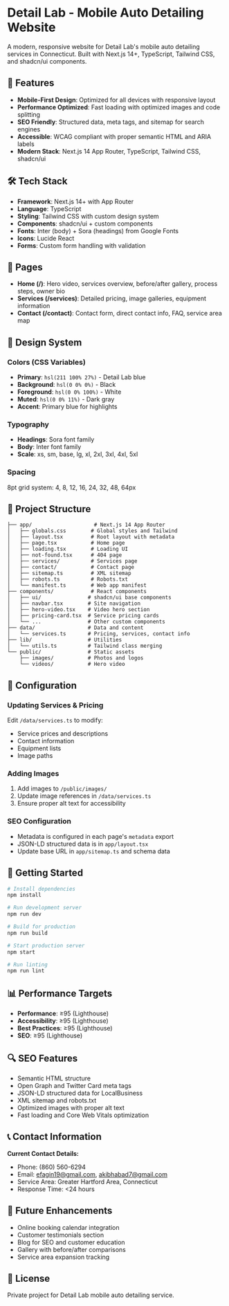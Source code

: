 # Detail Lab - Mobile Auto Detailing Website

A modern, responsive website for Detail Lab's mobile auto detailing services in Connecticut. Built with Next.js 14+, TypeScript, Tailwind CSS, and shadcn/ui components.

## 🚀 Features

- **Mobile-First Design**: Optimized for all devices with responsive layout
- **Performance Optimized**: Fast loading with optimized images and code splitting
- **SEO Friendly**: Structured data, meta tags, and sitemap for search engines
- **Accessible**: WCAG compliant with proper semantic HTML and ARIA labels
- **Modern Stack**: Next.js 14 App Router, TypeScript, Tailwind CSS, shadcn/ui

## 🛠️ Tech Stack

- **Framework**: Next.js 14+ with App Router
- **Language**: TypeScript
- **Styling**: Tailwind CSS with custom design system
- **Components**: shadcn/ui + custom components
- **Fonts**: Inter (body) + Sora (headings) from Google Fonts
- **Icons**: Lucide React
- **Forms**: Custom form handling with validation

## 📱 Pages

- **Home (/)**: Hero video, services overview, before/after gallery, process steps, owner bio
- **Services (/services)**: Detailed pricing, image galleries, equipment information
- **Contact (/contact)**: Contact form, direct contact info, FAQ, service area map

## 🎨 Design System

### Colors (CSS Variables)
- **Primary**: `hsl(211 100% 27%)` - Detail Lab blue
- **Background**: `hsl(0 0% 0%)` - Black
- **Foreground**: `hsl(0 0% 100%)` - White
- **Muted**: `hsl(0 0% 11%)` - Dark gray
- **Accent**: Primary blue for highlights

### Typography
- **Headings**: Sora font family
- **Body**: Inter font family
- **Scale**: xs, sm, base, lg, xl, 2xl, 3xl, 4xl, 5xl

### Spacing
8pt grid system: 4, 8, 12, 16, 24, 32, 48, 64px

## 📁 Project Structure

```
├── app/                    # Next.js 14 App Router
│   ├── globals.css        # Global styles and Tailwind
│   ├── layout.tsx         # Root layout with metadata
│   ├── page.tsx           # Home page
│   ├── loading.tsx        # Loading UI
│   ├── not-found.tsx      # 404 page
│   ├── services/          # Services page
│   ├── contact/           # Contact page
│   ├── sitemap.ts         # XML sitemap
│   ├── robots.ts          # Robots.txt
│   └── manifest.ts        # Web app manifest
├── components/            # React components
│   ├── ui/               # shadcn/ui base components
│   ├── navbar.tsx        # Site navigation
│   ├── hero-video.tsx    # Video hero section
│   ├── pricing-card.tsx  # Service pricing cards
│   └── ...               # Other custom components
├── data/                 # Data and content
│   └── services.ts       # Pricing, services, contact info
├── lib/                  # Utilities
│   └── utils.ts          # Tailwind class merging
└── public/               # Static assets
    ├── images/           # Photos and logos
    └── videos/           # Hero video
```

## 🔧 Configuration

### Updating Services & Pricing

Edit `/data/services.ts` to modify:
- Service prices and descriptions
- Contact information
- Equipment lists
- Image paths

### Adding Images

1. Add images to `/public/images/`
2. Update image references in `/data/services.ts`
3. Ensure proper alt text for accessibility

### SEO Configuration

- Metadata is configured in each page's `metadata` export
- JSON-LD structured data is in `app/layout.tsx`
- Update base URL in `app/sitemap.ts` and schema data

## 🚀 Getting Started

```bash
# Install dependencies
npm install

# Run development server
npm run dev

# Build for production
npm run build

# Start production server
npm start

# Run linting
npm run lint
```

## 📊 Performance Targets

- **Performance**: ≥95 (Lighthouse)
- **Accessibility**: ≥95 (Lighthouse)
- **Best Practices**: ≥95 (Lighthouse)
- **SEO**: ≥95 (Lighthouse)

## 🔍 SEO Features

- Semantic HTML structure
- Open Graph and Twitter Card meta tags
- JSON-LD structured data for LocalBusiness
- XML sitemap and robots.txt
- Optimized images with proper alt text
- Fast loading and Core Web Vitals optimization

## 📞 Contact Information

**Current Contact Details:**
- Phone: (860) 560-6294
- Email: efagin19@gmail.com, akibhabad7@gmail.com
- Service Area: Greater Hartford Area, Connecticut
- Response Time: <24 hours

## 🔄 Future Enhancements

- Online booking calendar integration
- Customer testimonials section
- Blog for SEO and customer education
- Gallery with before/after comparisons
- Service area expansion tracking

## 📝 License

Private project for Detail Lab mobile auto detailing service.
